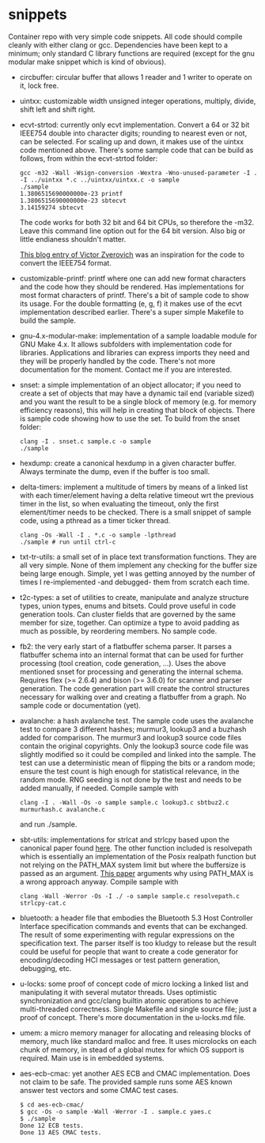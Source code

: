 # snippets
Container repo with very simple code snippets. All code should compile
cleanly with either clang or gcc. Dependencies have been kept to a minimum;
only standard C library functions are required (except for the gnu modular
make snippet which is kind of obvious).

* circbuffer: circular buffer that allows 1 reader and 1 writer to operate
  on it, lock free.

* uintxx: customizable width unsigned integer operations, multiply, divide,
  shift left and shift right.

* ecvt-strtod: currently only ecvt implementation. Convert a 64 or 32 bit IEEE754
  double into character digits; rounding to nearest even or not, can be
  selected. For scaling up and down, it makes use of the uintxx code
  mentioned above. There's some sample code that can be build as follows,
  from within the ecvt-strtod folder:

  ```console
  gcc -m32 -Wall -Wsign-conversion -Wextra -Wno-unused-parameter -I . -I ../uintxx *.c ../uintxx/uintxx.c -o sample
  ./sample
  1.3806515690000000e-23 printf
  1.3806515690000000e-23 sbtecvt
  3.14159274 sbtecvt
  ```

  The code works for both 32 bit and 64 bit CPUs, so therefore the -m32.
  Leave this command line option out for the 64 bit version. Also big
  or little endianess shouldn't matter.

  [This blog entry of Victor Zverovich](https://www.zverovich.net/2019/02/11/formatting-floating-point-numbers.html)
  was an inspiration for the code to convert the IEEE754 format.

* customizable-printf: printf where one can add new format characters and
  the code how they should be rendered. Has implementations for most format
  characters of printf. There's a bit of sample code to show its usage. For
  the double formatting (e, g, f) it makes use of the ecvt implementation
  described earlier. There's a super simple Makefile to build the sample.

* gnu-4.x-modular-make: implementation of a sample loadable module for GNU
  Make 4.x. It allows subfolders with implementation code for libraries.
  Applications and libraries can express imports they need and they will be
  properly handled by the code. There's not more documentation for the
  moment. Contact me if you are interested.

* snset: a simple implementation of an object allocator; if you need to
  create a set of objects that may have a dynamic tail end (variable sized)
  and you want the result to be a single block of memory (e.g. for memory
  efficiency reasons), this will help in creating that block of objects.
  There is sample code showing how to use the set. To build from the snset
  folder:

  ```console
  clang -I . snset.c sample.c -o sample
  ./sample
  ```

* hexdump: create a canonical hexdump in a given character buffer. Always
  terminate the dump, even if the buffer is too small.

* delta-timers: implement a multitude of timers by means of a linked list
  with each timer/element having a delta relative timeout wrt the previous timer
  in the list, so when evaluating the timeout, only the first element/timer needs
  to be checked. There is a small snippet of sample code, using a pthread as
  a timer ticker thread.

  ```console
  clang -Os -Wall -I . *.c -o sample -lpthread
  ./sample # run until ctrl-c
  ```

* txt-tr-utils: a small set of in place text transformation functions. They
  are all very simple. None of them implement any checking for the buffer
  size being large enough. Simple, yet I was getting annoyed by the number
  of times I re-implemented -and debugged- them from scratch each time.

* t2c-types: a set of utilities to create, manipulate and analyze structure
  types, union types, enums and bitsets. Could prove useful in code generation
  tools. Can cluster fields that are governed by the same member for size,
  together. Can optimize a type to avoid padding as much as possible, by
  reordering members. No sample code.

* fb2: the very early start of a flatbuffer schema parser. It parses a
  flatbuffer schema into an internal format that can be used for further
  processing (tool creation, code generation, ...). Uses the above mentioned
  snset for processing and generating the internal schema. Requires
  flex (>= 2.6.4) and bison (>= 3.6.0) for scanner and parser generation.
  The code generation part will create the control structures necessary for
  walking over and creating a flatbuffer from a graph. No sample code or
  documentation (yet).

* avalanche: a hash avalanche test. The sample code uses the avalanche test
  to compare 3 different hashes; murmur3, lookup3 and a buzhash added for
  comparison. The murmur3 and lookup3 source code files contain the original
  copyrights. Only the lookup3 source code file was slightly modified so it
  could be compiled and linked into the sample. The test can use a
  deterministic mean of flipping the bits or a random mode; ensure the test
  count is high enough for statistical relevance, in the random mode. RNG
  seeding is not done by the test and needs to be added manually, if needed.
  Compile sample with
  ```console
  clang -I . -Wall -Os -o sample sample.c lookup3.c sbtbuz2.c murmurhash.c avalanche.c
  ```
  and run ./sample.

* sbt-utils: implementations for strlcat and strlcpy based upon the
  canonical paper found [here](https://www.millert.dev/papers/strlcpy.html).
  The other function included is resolvepath which is essentially an implementation of
  the Posix realpath function but not relying on the PATH_MAX system limit
  but where the buffersize is passed as an argument.
  [This paper](https://eklitzke.org/path-max-is-tricky) arguments why using
  PATH_MAX is a wrong approach anyway.
  Compile sample with
  ```console
  clang -Wall -Werror -Os -I ./ -o sample sample.c resolvepath.c strlcpy-cat.c
  ```

* bluetooth: a header file that embodies the Bluetooth 5.3 Host Controller
  Interface specification commands and events that can be exchanged. The
  result of some experimenting with regular expressions on the specification
  text. The parser itself is too kludgy to release but the result could be
  useful for people that want to create a code generator for
  encoding/decoding HCI messages or test pattern generation, debugging, etc.

* u-locks: some proof of concept code of micro locking a linked list and
  manipulating it with several mutator threads. Uses optimistic
  synchronization and gcc/clang builtin atomic operations to achieve
  multi-threaded correctness. Single Makefile and single source file;
  just a proof of concept. There's more documentation in the u-locks.md file.

* umem: a micro memory manager for allocating and releasing blocks of
  memory, much like standard malloc and free. It uses microlocks on each
  chunk of memory, in stead of a global mutex for which OS support is
  required. Main use is in embedded systems.

* aes-ecb-cmac: yet another AES ECB and CMAC implementation. Does not claim
  to be safe. The provided sample runs some AES known answer test vectors
  and some CMAC test cases.

  ```console
  $ cd aes-ecb-cmac/
  $ gcc -Os -o sample -Wall -Werror -I . sample.c yaes.c
  $ ./sample
  Done 12 ECB tests.
  Done 13 AES CMAC tests.
  ```
